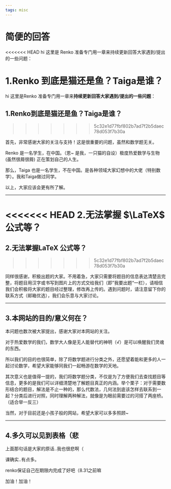 ```yaml
---
tags: misc
---
```

# **简便的回答**

<<<<<<< HEAD
hi 这里是 Renko 准备专门用一章来持续更新回答大家遇到/提出的一些问题：

1.Renko 到底是猫还是鱼？Taiga是谁？
=======
hi 这里是Renko 准备专门用一章来**持续更新回答大家遇到/提出的一些问题**：



## 1.Renko到底是猫还是鱼？Taiga是谁？
>>>>>>> 5c32e1d77fbf802b7ad7f2b5daec78d053f7b30a

首先，非常感谢大家的关注与支持！这是很重要的问题，虽然和数学题无关。

Renko 是一名学生，在中国。（恩~ 是我，一只猫的自设）极度热爱数学与生物(虽然很屑很屑) 正在策划自己的人生。

那么，Taiga 也是一名学生，不在中国。是各种领域大家幻想中的大佬（特别数学）。我和Taiga做过同学。

以上，大家应该会更有所了解。

------



<<<<<<< HEAD
2.无法掌握 $\LaTeX$ 公式等？
=======
## 2.无法掌握LaTeX 公式等？
>>>>>>> 5c32e1d77fbf802b7ad7f2b5daec78d053f7b30a

同样很感谢，积极出题的大家。不用着急，大家只需要将题目的信息表达清楚且完整，将题目用汉字或书写到图片上的方式交给我们（即”我要出题“一栏），请相信我们会积极将大家的题目经过整理，修改再上传的。遇到问题时，请注意留下你的联系方式（邮箱优选），我们会乐意与大家讨论。



------



## 3.本网站的目的/意义何在？

本问题也数次被大家提出，感谢大家对本网站的关注。

对于热爱数学的我们，数学大人像是无人能替代的神明（√）是可以唤醒我们灵魂的东西。

所以我们的目的也很简单，除了将数学题进行分类之外，还愿望着能和更多的人一起讨论数学，希望大家能够同我们一起畅游在数学的天地。

其次意义也是值得一提的，我们将数学题分类，不仅是为了方便我们去查找题目等信息，更多的是我们可以详细清楚地了解题目真正的内涵。举个栗子：对于需要数形结合的题目，解法是不止一种的，那么代数法，几何法到底该怎样去联系到一起？分类后进行对照，同时理解两种解法，就像是为眼前需要过的河搭了两座桥。（适合举一反三）

当然，对于目前还是小孩子般的网站，希望大家可以多多照顾~

------





## 4.多久可以见到表格（悲

上面那句话是大家的原话..我也很悲啊（

课确实..有点多。

renko保证自己在期限内完成了好吧（8.31之前嘛

加油！加油！